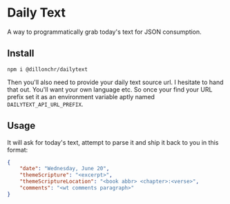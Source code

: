 # Daily Text

A way to programmatically grab today's text for JSON consumption.

## Install
`npm i @dillonchr/dailytext`

Then you'll also need to provide your daily text source url. I hesitate to hand that out. You'll want your own language etc. So once your find your URL prefix set it as an environment variable aptly named `DAILYTEXT_API_URL_PREFIX`.

## Usage
It will ask for today's text, attempt to parse it and ship it back to you in this format:

```json
{
    "date": "Wednesday, June 20",
    "themeScripture": "<excerpt>",
    "themeScriptureLocation": "<book abbr> <chapter>:<verse>",
    "comments": "<wt comments paragraph>"
}
```
